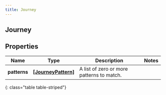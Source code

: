 ```yaml
---
title: Journey
---
```

## Journey

## Properties

|Name | Type | Description | Notes|
|------------ | ------------- | ------------- | -------------|
| **patterns** | [**[JourneyPattern]**](JourneyPattern.html) | A list of zero or more patterns to match. | |
{: class="table table-striped"}


